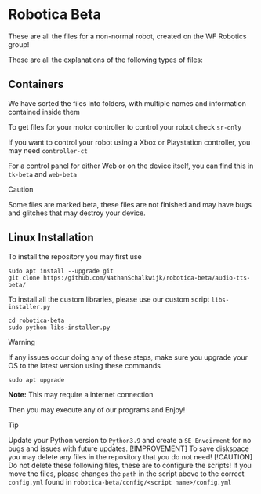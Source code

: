  # Robotica Beta
These are all the files for a non-normal robot, created on the WF Robotics group!

These are all the explanations of the following types of files:

## Containers

We have sorted the files into folders, with multiple names and information contained inside them

To get files for your motor controller to control your robot check `sr-only`

If you want to control your robot using a Xbox or Playstation controller, you may need `controller-ct`

For a control panel for either Web or on the device itself, you can find this in `tk-beta` and `web-beta`

> [!CAUTION]
> Some files are marked beta, these files are not finished and may have bugs and glitches that may destroy your device.
## Linux Installation
To install the repository you may first use
```
sudo apt install --upgrade git
git clone https:/github.com/NathanSchalkwijk/robotica-beta/audio-tts-beta/
```

To install all the custom libraries, please use our custom script `libs-installer.py`
```
cd robotica-beta
sudo python libs-installer.py
```
>[!WARNING]
>If any issues occur doing any of these steps, make sure you upgrade your OS to the latest version using these commands
>```sudo apt-get update
>sudo apt upgrade
>```
>**Note:** This may require a internet connection

Then you may execute any of our programs and Enjoy!

>[!TIP]
>Update your Python version to `Python3.9` and create a `SE Envoirment` for no bugs and issues with future updates.
>[!IMPROVEMENT]
>To save diskspace you may delete any files in the repository that you do not need!
>[!CAUTION]
>Do not delete these following files, these are to configure the scripts! If you move the files, please changes the `path` in the script above to the correct `config.yml` found in `robotica-beta/config/<script name>/config.yml`
